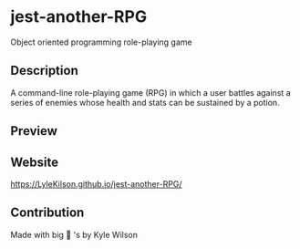 # jest-another-RPG
Object oriented programming role-playing game

## Description
A command-line role-playing game (RPG) in which a user battles against a series of enemies whose health and stats can be sustained by a potion.

## Preview

## Website
https://LyleKilson.github.io/jest-another-RPG/

## Contribution
Made with big 🧠 's by Kyle Wilson
